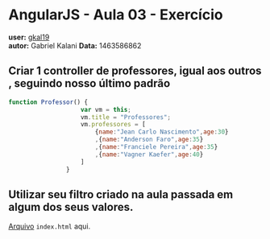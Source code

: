 # AngularJS - Aula 03 - Exercício  
**user:** [gkal19](https://github.com/gkal19)  
**autor:** Gabriel Kalani
**Data:** 1463586862

## Criar 1 controller de professores, igual aos outros , seguindo nosso último padrão

```js
function Professor() {
                    var vm = this;
                    vm.title = "Professores";
                    vm.professores = [
                        {name:"Jean Carlo Nascimento",age:30}
                        ,{name:"Anderson Faro",age:35}
                        ,{name:"Franciele Pereira",age:35}
                        ,{name:"Vagner Kaefer",age:40}
                    ]
                }
```

## Utilizar seu filtro criado na aula passada em algum dos seus valores.

[Arquivo](https://github.com/webschool-io/be-mean-instagram-angular1-exercises/blob/master/class-03/gkal19/index.html) `index.html` aqui.
